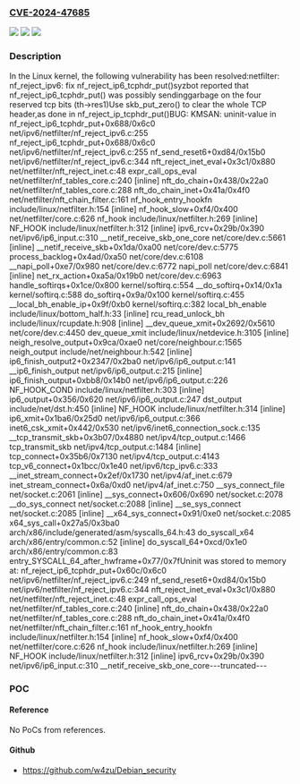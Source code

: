 ### [CVE-2024-47685](https://cve.mitre.org/cgi-bin/cvename.cgi?name=CVE-2024-47685)
![](https://img.shields.io/static/v1?label=Product&message=Linux&color=blue)
![](https://img.shields.io/static/v1?label=Version&message=c8d7b98bec43%3C%20872eca64c326%20&color=brighgreen)
![](https://img.shields.io/static/v1?label=Vulnerability&message=n%2Fa&color=brighgreen)

### Description

In the Linux kernel, the following vulnerability has been resolved:netfilter: nf_reject_ipv6: fix nf_reject_ip6_tcphdr_put()syzbot reported that nf_reject_ip6_tcphdr_put() was possibly sendinggarbage on the four reserved tcp bits (th->res1)Use skb_put_zero() to clear the whole TCP header,as done in nf_reject_ip_tcphdr_put()BUG: KMSAN: uninit-value in nf_reject_ip6_tcphdr_put+0x688/0x6c0 net/ipv6/netfilter/nf_reject_ipv6.c:255  nf_reject_ip6_tcphdr_put+0x688/0x6c0 net/ipv6/netfilter/nf_reject_ipv6.c:255  nf_send_reset6+0xd84/0x15b0 net/ipv6/netfilter/nf_reject_ipv6.c:344  nft_reject_inet_eval+0x3c1/0x880 net/netfilter/nft_reject_inet.c:48  expr_call_ops_eval net/netfilter/nf_tables_core.c:240 [inline]  nft_do_chain+0x438/0x22a0 net/netfilter/nf_tables_core.c:288  nft_do_chain_inet+0x41a/0x4f0 net/netfilter/nft_chain_filter.c:161  nf_hook_entry_hookfn include/linux/netfilter.h:154 [inline]  nf_hook_slow+0xf4/0x400 net/netfilter/core.c:626  nf_hook include/linux/netfilter.h:269 [inline]  NF_HOOK include/linux/netfilter.h:312 [inline]  ipv6_rcv+0x29b/0x390 net/ipv6/ip6_input.c:310  __netif_receive_skb_one_core net/core/dev.c:5661 [inline]  __netif_receive_skb+0x1da/0xa00 net/core/dev.c:5775  process_backlog+0x4ad/0xa50 net/core/dev.c:6108  __napi_poll+0xe7/0x980 net/core/dev.c:6772  napi_poll net/core/dev.c:6841 [inline]  net_rx_action+0xa5a/0x19b0 net/core/dev.c:6963  handle_softirqs+0x1ce/0x800 kernel/softirq.c:554  __do_softirq+0x14/0x1a kernel/softirq.c:588  do_softirq+0x9a/0x100 kernel/softirq.c:455  __local_bh_enable_ip+0x9f/0xb0 kernel/softirq.c:382  local_bh_enable include/linux/bottom_half.h:33 [inline]  rcu_read_unlock_bh include/linux/rcupdate.h:908 [inline]  __dev_queue_xmit+0x2692/0x5610 net/core/dev.c:4450  dev_queue_xmit include/linux/netdevice.h:3105 [inline]  neigh_resolve_output+0x9ca/0xae0 net/core/neighbour.c:1565  neigh_output include/net/neighbour.h:542 [inline]  ip6_finish_output2+0x2347/0x2ba0 net/ipv6/ip6_output.c:141  __ip6_finish_output net/ipv6/ip6_output.c:215 [inline]  ip6_finish_output+0xbb8/0x14b0 net/ipv6/ip6_output.c:226  NF_HOOK_COND include/linux/netfilter.h:303 [inline]  ip6_output+0x356/0x620 net/ipv6/ip6_output.c:247  dst_output include/net/dst.h:450 [inline]  NF_HOOK include/linux/netfilter.h:314 [inline]  ip6_xmit+0x1ba6/0x25d0 net/ipv6/ip6_output.c:366  inet6_csk_xmit+0x442/0x530 net/ipv6/inet6_connection_sock.c:135  __tcp_transmit_skb+0x3b07/0x4880 net/ipv4/tcp_output.c:1466  tcp_transmit_skb net/ipv4/tcp_output.c:1484 [inline]  tcp_connect+0x35b6/0x7130 net/ipv4/tcp_output.c:4143  tcp_v6_connect+0x1bcc/0x1e40 net/ipv6/tcp_ipv6.c:333  __inet_stream_connect+0x2ef/0x1730 net/ipv4/af_inet.c:679  inet_stream_connect+0x6a/0xd0 net/ipv4/af_inet.c:750  __sys_connect_file net/socket.c:2061 [inline]  __sys_connect+0x606/0x690 net/socket.c:2078  __do_sys_connect net/socket.c:2088 [inline]  __se_sys_connect net/socket.c:2085 [inline]  __x64_sys_connect+0x91/0xe0 net/socket.c:2085  x64_sys_call+0x27a5/0x3ba0 arch/x86/include/generated/asm/syscalls_64.h:43  do_syscall_x64 arch/x86/entry/common.c:52 [inline]  do_syscall_64+0xcd/0x1e0 arch/x86/entry/common.c:83 entry_SYSCALL_64_after_hwframe+0x77/0x7fUninit was stored to memory at:  nf_reject_ip6_tcphdr_put+0x60c/0x6c0 net/ipv6/netfilter/nf_reject_ipv6.c:249  nf_send_reset6+0xd84/0x15b0 net/ipv6/netfilter/nf_reject_ipv6.c:344  nft_reject_inet_eval+0x3c1/0x880 net/netfilter/nft_reject_inet.c:48  expr_call_ops_eval net/netfilter/nf_tables_core.c:240 [inline]  nft_do_chain+0x438/0x22a0 net/netfilter/nf_tables_core.c:288  nft_do_chain_inet+0x41a/0x4f0 net/netfilter/nft_chain_filter.c:161  nf_hook_entry_hookfn include/linux/netfilter.h:154 [inline]  nf_hook_slow+0xf4/0x400 net/netfilter/core.c:626  nf_hook include/linux/netfilter.h:269 [inline]  NF_HOOK include/linux/netfilter.h:312 [inline]  ipv6_rcv+0x29b/0x390 net/ipv6/ip6_input.c:310  __netif_receive_skb_one_core---truncated---

### POC

#### Reference
No PoCs from references.

#### Github
- https://github.com/w4zu/Debian_security

